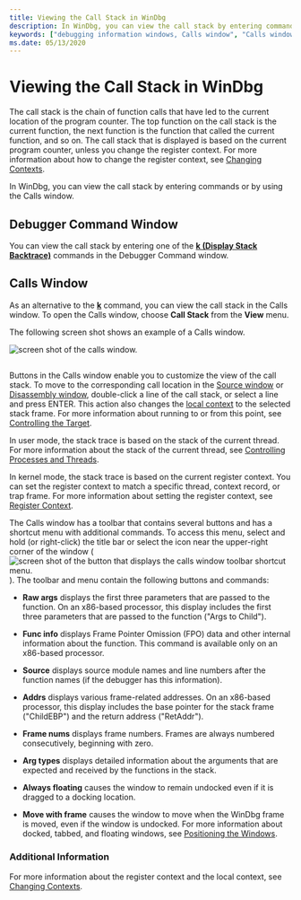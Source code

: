 ```yaml
---
title: Viewing the Call Stack in WinDbg
description: In WinDbg, you can view the call stack by entering commands or by using the Calls window.
keywords: ["debugging information windows, Calls window", "Calls window", "call stack, Calls window"]
ms.date: 05/13/2020
---
```


# Viewing the Call Stack in WinDbg


The call stack is the chain of function calls that have led to the current location of the program counter. The top function on the call stack is the current function, the next function is the function that called the current function, and so on. The call stack that is displayed is based on the current program counter, unless you change the register context. For more information about how to change the register context, see [Changing Contexts](changing-contexts.md).

In WinDbg, you can view the call stack by entering commands or by using the Calls window.

## <span id="Debugger_Command_Window"></span><span id="debugger_command_window"></span><span id="DEBUGGER_COMMAND_WINDOW"></span>Debugger Command Window


You can view the call stack by entering one of the [**k (Display Stack Backtrace)**](k--kb--kc--kd--kp--kp--kv--display-stack-backtrace-.md) commands in the Debugger Command window.

## <span id="Calls_Window"></span><span id="calls_window"></span><span id="CALLS_WINDOW"></span>Calls Window


As an alternative to the [**k**](k--kb--kc--kd--kp--kp--kv--display-stack-backtrace-.md) command, you can view the call stack in the Calls window. To open the Calls window, choose **Call Stack** from the **View** menu.

The following screen shot shows an example of a Calls window.

![screen shot of the calls window.](images/window-calls.png)

## <span id="ddk_calls_window_dbg"></span><span id="DDK_CALLS_WINDOW_DBG"></span>


Buttons in the Calls window enable you to customize the view of the call stack. To move to the corresponding call location in the [Source window](source-window.md) or [Disassembly window](disassembly-window.md), double-click a line of the call stack, or select a line and press ENTER. This action also changes the [local context](changing-contexts.md#local-context) to the selected stack frame. For more information about running to or from this point, see [Controlling the Target](controlling-the-target.md).

In user mode, the stack trace is based on the stack of the current thread. For more information about the stack of the current thread, see [Controlling Processes and Threads](controlling-processes-and-threads.md).

In kernel mode, the stack trace is based on the current register context. You can set the register context to match a specific thread, context record, or trap frame. For more information about setting the register context, see [Register Context](changing-contexts.md#register-context).

The Calls window has a toolbar that contains several buttons and has a shortcut menu with additional commands. To access this menu, select and hold (or right-click) the title bar or select the icon near the upper-right corner of the window (![screen shot of the button that displays the calls window toolbar shortcut menu.](images/tbcall.png)). The toolbar and menu contain the following buttons and commands:

-   **Raw args** displays the first three parameters that are passed to the function. On an x86-based processor, this display includes the first three parameters that are passed to the function ("Args to Child").

-   **Func info** displays Frame Pointer Omission (FPO) data and other internal information about the function. This command is available only on an x86-based processor.

-   **Source** displays source module names and line numbers after the function names (if the debugger has this information).

-   **Addrs** displays various frame-related addresses. On an x86-based processor, this display includes the base pointer for the stack frame ("ChildEBP") and the return address ("RetAddr").

-   **Frame nums** displays frame numbers. Frames are always numbered consecutively, beginning with zero.

-   **Arg types** displays detailed information about the arguments that are expected and received by the functions in the stack.

-   **Always floating** causes the window to remain undocked even if it is dragged to a docking location.

-   **Move with frame** causes the window to move when the WinDbg frame is moved, even if the window is undocked. For more information about docked, tabbed, and floating windows, see [Positioning the Windows](positioning-the-windows.md).

### <span id="additional_information"></span><span id="ADDITIONAL_INFORMATION"></span>Additional Information

For more information about the register context and the local context, see [Changing Contexts](changing-contexts.md).

 

 





